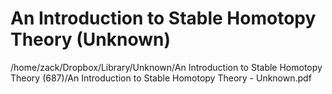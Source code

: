 # An Introduction to Stable Homotopy Theory (Unknown)

/home/zack/Dropbox/Library/Unknown/An Introduction to Stable Homotopy Theory (687)/An Introduction to Stable Homotopy Theory - Unknown.pdf

